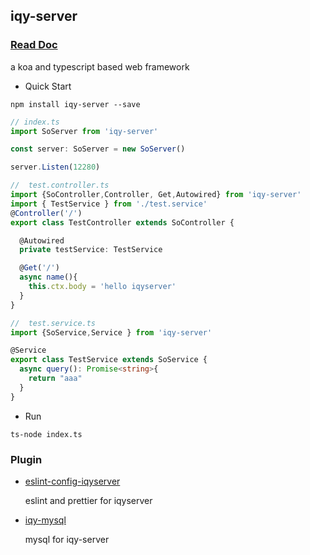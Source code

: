 ## **iqy-server**

###  [Read Doc](https://southorange1228.github.io/)


a koa and typescript based web framework

- Quick Start
```shell
npm install iqy-server --save
```
```typescript
// index.ts
import SoServer from 'iqy-server'

const server: SoServer = new SoServer()

server.Listen(12280)
```
```ts
//  test.controller.ts
import {SoController,Controller, Get,Autowired} from 'iqy-server'
import { TestService } from './test.service'
@Controller('/')
export class TestController extends SoController {

  @Autowired
  private testService: TestService

  @Get('/')
  async name(){
    this.ctx.body = 'hello iqyserver'
  }
}
```
```ts
//  test.service.ts
import {SoService,Service } from 'iqy-server'

@Service
export class TestService extends SoService {
  async query(): Promise<string>{
    return "aaa"
  }
}
```
- Run
```shell
ts-node index.ts
```

### Plugin
- [eslint-config-iqyserver]( https://github.com/southorange1228/eslint-config-iqyserver )
  
  eslint and prettier for iqyserver 
- [iqy-mysql]( https://github.com/southorange1228/iqy-mysql )
  
  mysql for iqy-server
